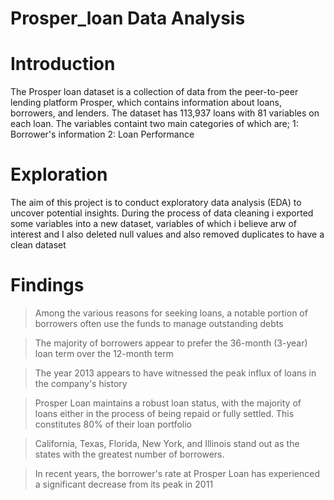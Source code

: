 # Prosper_loan Data Analysis

# Introduction
  The Prosper loan dataset is a collection of data from the peer-to-peer lending platform Prosper, which contains information about loans, borrowers, and lenders. The dataset has 113,937 loans with 81 variables on each loan.
  The variables containt two main categories of which are;
  1: Borrower's information
  2: Loan Performance 

# Exploration
The aim of this project is to conduct exploratory data analysis (EDA) to uncover potential insights.
During the process of data cleaning i exported some variables into a new dataset, variables of which i believe arw of interest and I also deleted null values and also removed duplicates to have a clean dataset

# Findings

> Among the various reasons for seeking loans, a notable portion of borrowers often use the funds to manage outstanding debts

> The majority of borrowers appear to prefer the 36-month (3-year) loan term over the 12-month term

> The year 2013 appears to have witnessed the peak influx of loans in the company's history

> Prosper Loan maintains a robust loan status, with the majority of loans either in the process of being repaid or fully settled. This constitutes 80% of their loan portfolio

> California, Texas, Florida, New York, and Illinois stand out as the states with the greatest number of borrowers.

> In recent years, the borrower's rate at Prosper Loan has experienced a significant decrease from its peak in 2011
